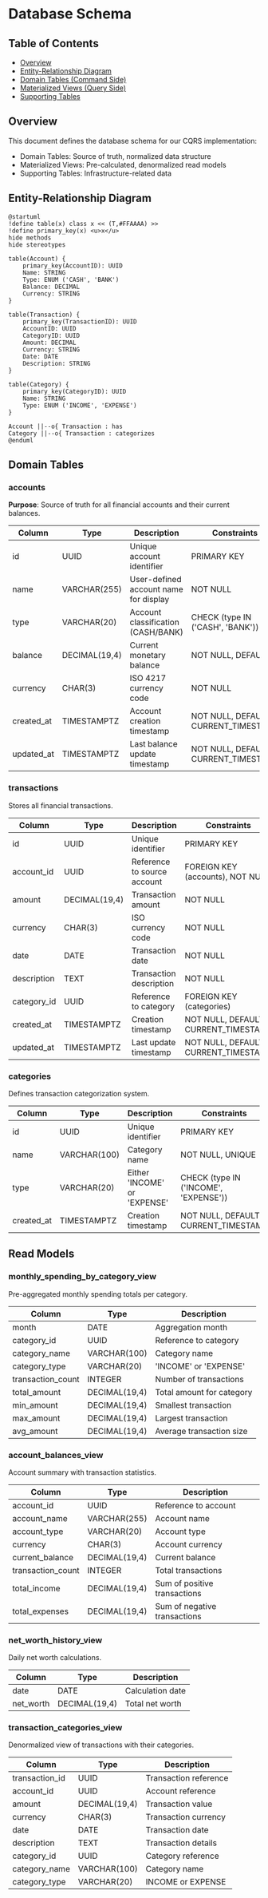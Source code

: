 # Database Schema

## Table of Contents

- [Overview](#overview)
- [Entity-Relationship Diagram](#entity-relationship-diagram)
- [Domain Tables (Command Side)](#domain-tables)
- [Materialized Views (Query Side)](#materialized-views)
- [Supporting Tables](#supporting-tables)

## Overview

This document defines the database schema for our CQRS implementation:

- Domain Tables: Source of truth, normalized data structure
- Materialized Views: Pre-calculated, denormalized read models
- Supporting Tables: Infrastructure-related data

## Entity-Relationship Diagram

```plantuml
@startuml
!define table(x) class x << (T,#FFAAAA) >>
!define primary_key(x) <u>x</u>
hide methods
hide stereotypes

table(Account) {
    primary_key(AccountID): UUID
    Name: STRING
    Type: ENUM ('CASH', 'BANK')
    Balance: DECIMAL
    Currency: STRING
}

table(Transaction) {
    primary_key(TransactionID): UUID
    AccountID: UUID
    CategoryID: UUID
    Amount: DECIMAL
    Currency: STRING
    Date: DATE
    Description: STRING
}

table(Category) {
    primary_key(CategoryID): UUID
    Name: STRING
    Type: ENUM ('INCOME', 'EXPENSE')
}

Account ||--o{ Transaction : has
Category ||--o{ Transaction : categorizes
@enduml
```

## Domain Tables

### accounts

**Purpose**: Source of truth for all financial accounts and their current balances.

| Column     | Type          | Description                           | Constraints                         |
| ---------- | ------------- | ------------------------------------- | ----------------------------------- |
| id         | UUID          | Unique account identifier             | PRIMARY KEY                         |
| name       | VARCHAR(255)  | User-defined account name for display | NOT NULL                            |
| type       | VARCHAR(20)   | Account classification (CASH/BANK)    | CHECK (type IN ('CASH', 'BANK'))    |
| balance    | DECIMAL(19,4) | Current monetary balance              | NOT NULL, DEFAULT 0                 |
| currency   | CHAR(3)       | ISO 4217 currency code                | NOT NULL                            |
| created_at | TIMESTAMPTZ   | Account creation timestamp            | NOT NULL, DEFAULT CURRENT_TIMESTAMP |
| updated_at | TIMESTAMPTZ   | Last balance update timestamp         | NOT NULL, DEFAULT CURRENT_TIMESTAMP |

### transactions

Stores all financial transactions.

| Column      | Type          | Description                 | Constraints                         |
| ----------- | ------------- | --------------------------- | ----------------------------------- |
| id          | UUID          | Unique identifier           | PRIMARY KEY                         |
| account_id  | UUID          | Reference to source account | FOREIGN KEY (accounts), NOT NULL    |
| amount      | DECIMAL(19,4) | Transaction amount          | NOT NULL                            |
| currency    | CHAR(3)       | ISO currency code           | NOT NULL                            |
| date        | DATE          | Transaction date            | NOT NULL                            |
| description | TEXT          | Transaction description     | NOT NULL                            |
| category_id | UUID          | Reference to category       | FOREIGN KEY (categories)            |
| created_at  | TIMESTAMPTZ   | Creation timestamp          | NOT NULL, DEFAULT CURRENT_TIMESTAMP |
| updated_at  | TIMESTAMPTZ   | Last update timestamp       | NOT NULL, DEFAULT CURRENT_TIMESTAMP |

### categories

Defines transaction categorization system.

| Column     | Type         | Description                  | Constraints                           |
| ---------- | ------------ | ---------------------------- | ------------------------------------- |
| id         | UUID         | Unique identifier            | PRIMARY KEY                           |
| name       | VARCHAR(100) | Category name                | NOT NULL, UNIQUE                      |
| type       | VARCHAR(20)  | Either 'INCOME' or 'EXPENSE' | CHECK (type IN ('INCOME', 'EXPENSE')) |
| created_at | TIMESTAMPTZ  | Creation timestamp           | NOT NULL, DEFAULT CURRENT_TIMESTAMP   |

## Read Models

### monthly_spending_by_category_view

Pre-aggregated monthly spending totals per category.

| Column            | Type          | Description               |
| ----------------- | ------------- | ------------------------- |
| month             | DATE          | Aggregation month         |
| category_id       | UUID          | Reference to category     |
| category_name     | VARCHAR(100)  | Category name             |
| category_type     | VARCHAR(20)   | 'INCOME' or 'EXPENSE'     |
| transaction_count | INTEGER       | Number of transactions    |
| total_amount      | DECIMAL(19,4) | Total amount for category |
| min_amount        | DECIMAL(19,4) | Smallest transaction      |
| max_amount        | DECIMAL(19,4) | Largest transaction       |
| avg_amount        | DECIMAL(19,4) | Average transaction size  |

### account_balances_view

Account summary with transaction statistics.

| Column            | Type          | Description                  |
| ----------------- | ------------- | ---------------------------- |
| account_id        | UUID          | Reference to account         |
| account_name      | VARCHAR(255)  | Account name                 |
| account_type      | VARCHAR(20)   | Account type                 |
| currency          | CHAR(3)       | Account currency             |
| current_balance   | DECIMAL(19,4) | Current balance              |
| transaction_count | INTEGER       | Total transactions           |
| total_income      | DECIMAL(19,4) | Sum of positive transactions |
| total_expenses    | DECIMAL(19,4) | Sum of negative transactions |

### net_worth_history_view

Daily net worth calculations.

| Column    | Type          | Description      |
| --------- | ------------- | ---------------- |
| date      | DATE          | Calculation date |
| net_worth | DECIMAL(19,4) | Total net worth  |

### transaction_categories_view

Denormalized view of transactions with their categories.

| Column         | Type          | Description           |
| -------------- | ------------- | --------------------- |
| transaction_id | UUID          | Transaction reference |
| account_id     | UUID          | Account reference     |
| amount         | DECIMAL(19,4) | Transaction value     |
| currency       | CHAR(3)       | Transaction currency  |
| date           | DATE          | Transaction date      |
| description    | TEXT          | Transaction details   |
| category_id    | UUID          | Category reference    |
| category_name  | VARCHAR(100)  | Category name         |
| category_type  | VARCHAR(20)   | INCOME or EXPENSE     |

